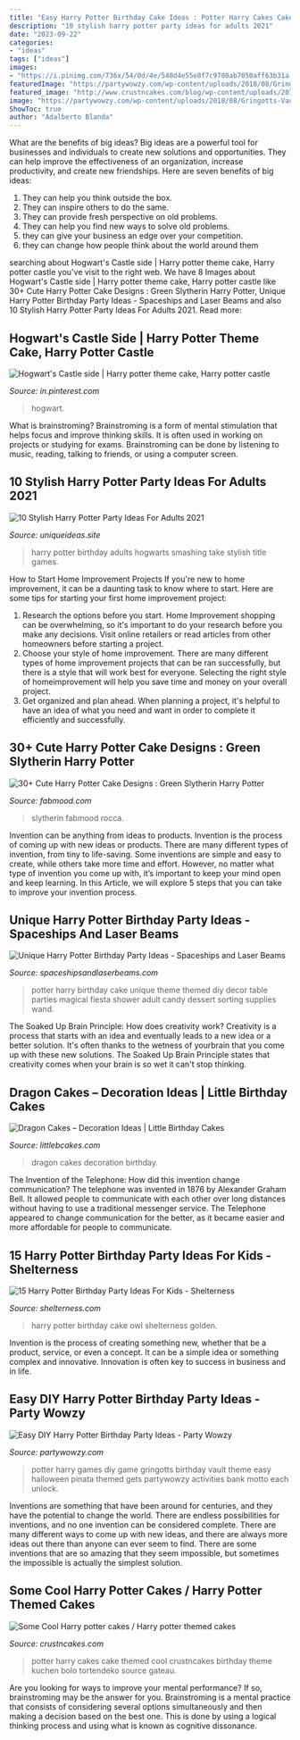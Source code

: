```yaml
---
title: "Easy Harry Potter Birthday Cake Ideas : Potter Harry Cakes Cake Themed Cool Crustncakes Birthday Theme Kuchen Bolo Tortendeko Source Gateau"
description: "10 stylish harry potter party ideas for adults 2021"
date: "2023-09-22"
categories:
- "ideas"
tags: ["ideas"]
images:
- "https://i.pinimg.com/736x/54/0d/4e/540d4e55e8f7c9780ab7050aff63b31a--art-pieces-castles.jpg"
featuredImage: "https://partywowzy.com/wp-content/uploads/2018/08/Gringotts-Vault-Game.jpg"
featured_image: "http://www.crustncakes.com/blog/wp-content/uploads/2015/06/1327a501bf9d90815765233762e218f3.jpg"
image: "https://partywowzy.com/wp-content/uploads/2018/08/Gringotts-Vault-Game.jpg"
ShowToc: true
author: "Adalberto Blanda"
---
```



What are the benefits of big ideas?
Big ideas are a powerful tool for businesses and individuals to create new solutions and opportunities. They can help improve the effectiveness of an organization, increase productivity, and create new friendships. Here are seven benefits of big ideas:
1. They can help you think outside the box.
2. They can inspire others to do the same.
3. They can provide fresh perspective on old problems.
4. They can help you find new ways to solve old problems.
5. they can give your business an edge over your competition.
6. they can change how people think about the world around them     
	

		
searching about Hogwart&#039;s Castle side | Harry potter theme cake, Harry potter castle you've visit to the right web. We have 8 Images about Hogwart&#039;s Castle side | Harry potter theme cake, Harry potter castle like 30+ Cute Harry Potter Cake Designs : Green Slytherin Harry Potter, Unique Harry Potter Birthday Party Ideas - Spaceships and Laser Beams and also 10 Stylish Harry Potter Party Ideas For Adults 2021. Read more:
		
    
## Hogwart&#039;s Castle Side | Harry Potter Theme Cake, Harry Potter Castle

<img loading=lazy src="https://i.pinimg.com/736x/54/0d/4e/540d4e55e8f7c9780ab7050aff63b31a--art-pieces-castles.jpg" onerror="this.onerror=null;this.src='https://tse4.mm.bing.net/th?id=OIP.FTnuwWyeR-Y1AgRVTovIXwAAAA&amp;pid=15.1';" alt="Hogwart&#039;s Castle side | Harry potter theme cake, Harry potter castle">

_Source: in.pinterest.com_

>hogwart. 

	

What is brainstroming?
Brainstroming is a form of mental stimulation that helps focus and improve thinking skills. It is often used in working on projects or studying for exams. Brainstroming can be done by listening to music, reading, talking to friends, or using a computer screen.

    
## 10 Stylish Harry Potter Party Ideas For Adults 2021

<img loading=lazy src="https://www.uniqueideas.site/wp-content/uploads/a-smashing-harry-potter-birthday-take-2-harry-potter-hogwarts.jpg" onerror="this.onerror=null;this.src='https://tse4.mm.bing.net/th?id=OIP.Zjjis_pR_GKbJRVeQb9_SQHaLH&amp;pid=15.1';" alt="10 Stylish Harry Potter Party Ideas For Adults 2021">

_Source: uniqueideas.site_

>harry potter birthday adults hogwarts smashing take stylish title games. 

	

How to Start Home Improvement Projects
If you're new to home improvement, it can be a daunting task to know where to start. Here are some tips for starting your first home improvement project: 
1. Research the options before you start. Home Improvement shopping can be overwhelming, so it's important to do your research before you make any decisions. Visit online retailers or read articles from other homeowners before starting a project. 
2. Choose your style of home improvement. There are many different types of home improvement projects that can be ran successfully, but there is a style that will work best for everyone. Selecting the right style of homeimprovement will help you save time and money on your overall project. 
3. Get organized and plan ahead. When planning a project, it's helpful to have an idea of what you need and want in order to complete it efficiently and successfully.

    
## 30+ Cute Harry Potter Cake Designs : Green Slytherin Harry Potter

<img loading=lazy src="https://www.fabmood.com/inspiration/wp-content/uploads/2021/08/harry-potter-cake-14.jpg" onerror="this.onerror=null;this.src='https://tse1.mm.bing.net/th?id=OIP.7jrwYvOug26-rhXwpibpJQHaLs&amp;pid=15.1';" alt="30+ Cute Harry Potter Cake Designs : Green Slytherin Harry Potter">

_Source: fabmood.com_

>slytherin fabmood rocca. 

	

Invention can be anything from ideas to products.
Invention is the process of coming up with new ideas or products. There are many different types of invention, from tiny to life-saving. Some inventions are simple and easy to create, while others take more time and effort. However, no matter what type of invention you come up with, it’s important to keep your mind open and keep learning. In this Article, we will explore 5 steps that you can take to improve your invention process.

    
## Unique Harry Potter Birthday Party Ideas - Spaceships And Laser Beams

<img loading=lazy src="https://spaceshipsandlaserbeams.com/wp-content/uploads/2015/09/unique-harry-potter-birthday-party-ideas.jpg" onerror="this.onerror=null;this.src='https://tse4.mm.bing.net/th?id=OIP.UPIsSiYbKBxmbQihUKJMWAHaLH&amp;pid=15.1';" alt="Unique Harry Potter Birthday Party Ideas - Spaceships and Laser Beams">

_Source: spaceshipsandlaserbeams.com_

>potter harry birthday cake unique theme themed diy decor table parties magical fiesta shower adult candy dessert sorting supplies wand. 

	

The Soaked Up Brain Principle: How does creativity work?
Creativity is a process that starts with an idea and eventually leads to a new idea or a better solution. It's often thanks to the wetness of yourbrain that you come up with these new solutions. The Soaked Up Brain Principle states that creativity comes when your brain is so wet it can't stop thinking.

    
## Dragon Cakes – Decoration Ideas | Little Birthday Cakes

<img loading=lazy src="http://www.littlebcakes.com/wp-content/uploads/2013/08/Picture-of-Dragon-Cakes.jpg" onerror="this.onerror=null;this.src='https://tse3.mm.bing.net/th?id=OIP.awq-4cV-vQ7LM7-BByquegHaGo&amp;pid=15.1';" alt="Dragon Cakes – Decoration Ideas | Little Birthday Cakes">

_Source: littlebcakes.com_

>dragon cakes decoration birthday. 

	

The Invention of the Telephone: How did this invention change communication?
The telephone was invented in 1876 by Alexander Graham Bell. It allowed people to communicate with each other over long distances without having to use a traditional messenger service. The Telephone appeared to change communication for the better, as it became easier and more affordable for people to communicate.

    
## 15 Harry Potter Birthday Party Ideas For Kids - Shelterness

<img loading=lazy src="https://i.shelterness.com/2018/01/11-a-cute-Harry-Potter-birthday-cake-with-books-and-a-faux-owl-looks-wow.jpg" onerror="this.onerror=null;this.src='https://tse3.mm.bing.net/th?id=OIP.Twz0B6g5v2NlQaXn3c64cAHaIj&amp;pid=15.1';" alt="15 Harry Potter Birthday Party Ideas For Kids - Shelterness">

_Source: shelterness.com_

>harry potter birthday cake owl shelterness golden. 

	

Invention is the process of creating something new, whether that be a product, service, or even a concept. It can be a simple idea or something complex and innovative. Innovation is often key to success in business and in life.

    
## Easy DIY Harry Potter Birthday Party Ideas - Party Wowzy

<img loading=lazy src="https://partywowzy.com/wp-content/uploads/2018/08/Gringotts-Vault-Game.jpg" onerror="this.onerror=null;this.src='https://tse3.mm.bing.net/th?id=OIP.-G_XEU-lhbwgdh-sO7q9qgHaJ4&amp;pid=15.1';" alt="Easy DIY Harry Potter Birthday Party Ideas - Party Wowzy">

_Source: partywowzy.com_

>potter harry games diy game gringotts birthday vault theme easy halloween pinata themed gets partywowzy activities bank motto each unlock. 

	

Inventions are something that have been around for centuries, and they have the potential to change the world. There are endless possibilities for inventions, and no one invention can be considered complete. There are many different ways to come up with new ideas, and there are always more ideas out there than anyone can ever seem to find. There are some inventions that are so amazing that they seem impossible, but sometimes the impossible is actually the simplest solution.

    
## Some Cool Harry Potter Cakes / Harry Potter Themed Cakes

<img loading=lazy src="http://www.crustncakes.com/blog/wp-content/uploads/2015/06/1327a501bf9d90815765233762e218f3.jpg" onerror="this.onerror=null;this.src='https://tse3.mm.bing.net/th?id=OIP.B7TlOsjB2EYaEdDQUfADEwHaNG&amp;pid=15.1';" alt="Some Cool Harry potter cakes / Harry potter themed cakes">

_Source: crustncakes.com_

>potter harry cakes cake themed cool crustncakes birthday theme kuchen bolo tortendeko source gateau. 

	

Are you looking for ways to improve your mental performance? If so, brainstroming may be the answer for you. Brainstroming is a mental practice that consists of considering several options simultaneously and then making a decision based on the best one. This is done by using a logical thinking process and using what is known as cognitive dissonance.

